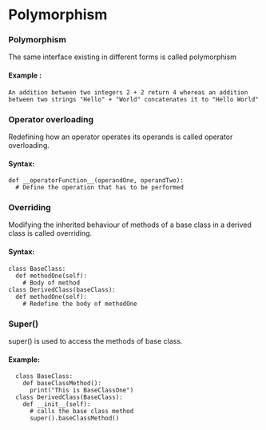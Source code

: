 # Polymorphism
### Polymorphism
The same interface existing in different forms is called polymorphism
#### Example :
    An addition between two integers 2 + 2 return 4 whereas an addition between two strings "Hello" + "World" concatenates it to "Hello World"
### Operator overloading 
Redefining how an operator operates its operands is called operator overloading.
#### Syntax:
    def __operatorFunction__(operandOne, operandTwo):
      # Define the operation that has to be performed

### Overriding
Modifying the inherited behaviour of methods of a base class in a derived class is called overriding.
#### Syntax:
    class BaseClass:
      def methodOne(self):
        # Body of method
    class DerivedClass(baseClass):
      def methodOne(self):
        # Redefine the body of methodOne

### Super() 
super() is used to access the methods of base class.
#### Example:
      class BaseClass:
        def baseClassMethod():
          print("This is BaseClassOne")
      class DerivedClass(BaseClass):
        def __init__(self):
          # calls the base class method
          super().baseClassMethod()
